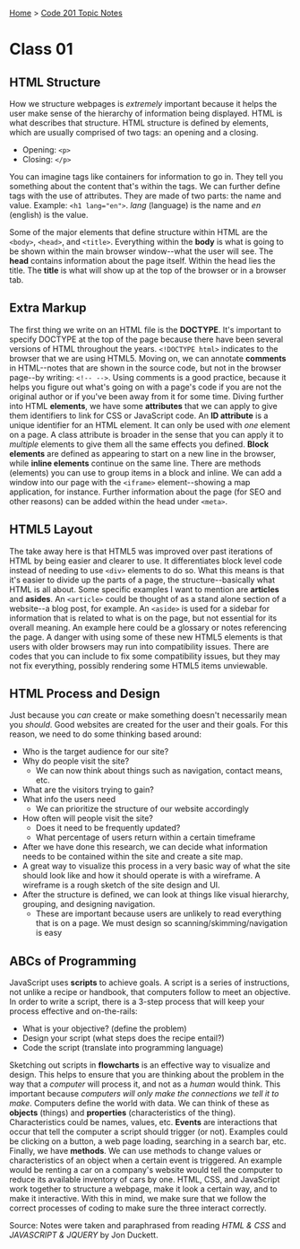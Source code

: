[Home](README.md) > [Code 201 Topic Notes](201topicNotes.md)

# Class 01

## HTML Structure

How we structure webpages is *extremely* important because it helps the user make sense of the hierarchy of information being displayed.
HTML is what describes that structure. HTML structure is defined by elements, which are usually comprised of two tags: an opening and a closing.

- Opening: `<p>`
- Closing: `</p>`

You can imagine tags like containers for information to go in.
They tell you something about the content that's within the tags.
We can further define tags with the use of attributes.
They are made of two parts: the name and value.
Example: `<h1 lang="en">`. *lang* (language) is the name and *en* (english) is the value.

Some of the major elements that define structure within HTML are the `<body>`, `<head>`, and `<title>`.
Everything within the **body** is what is going to be shown within the main browser window--what the user will see.
The **head** contains information about the page itself.
Within the head lies the title.
The **title** is what will show up at the top of the browser or in a browser tab.

## Extra Markup

The first thing we write on an HTML file is the **DOCTYPE**.
It's important to specify DOCTYPE at the top of the page because there have been several versions of HTML throughout the years.
`<!DOCTYPE html>` indicates to the browser that we are using HTML5.
Moving on, we can annotate **comments** in HTML--notes that are shown in the source code, but not in the browser page--by writing: `<!-- -->`.
Using comments is a good practice, because it helps you figure out what's going on with a page's code if you are not the original author or if you've been away from it for some time.
Diving further into HTML **elements**, we have some **attributes** that we can apply to give them identifiers to link for CSS or JavaScript code.
An **ID attribute** is a unique identifier for an HTML element.
It can only be used with *one* element on a page.
A class attribute is broader in the sense that you can apply it to *multiple* elements to give them all the same effects you defined.
**Block elements** are defined as appearing to start on a new line in the browser, while **inline elements** continue on the same line.
There are methods (elements) you can use to group items in a block and inline.
We can add a window into our page with the `<iframe>` element--showing a map application, for instance.
Further information about the page (for SEO and other reasons) can be added within the head under `<meta>`.

## HTML5 Layout

The take away here is that HTML5 was improved over past iterations of HTML by being easier and clearer to use.
It differentiates block level code instead of needing to use `<div>` elements to do so.
What this means is that it's easier to divide up the parts of a page, the structure--basically what HTML is all about.
Some specific examples I want to mention are **articles** and **asides**.
An `<article>` could be thought of as a stand alone section of a website--a blog post, for example.
An `<aside>` is used for a sidebar for information that is related to what is on the page, but not essential for its overall meaning.
An example here could be a glossary or notes referencing the page.
A danger with using some of these new HTML5 elements is that users with older browsers may run into compatibility issues.
There are codes that you can include to fix some compatibility issues, but they may not fix everything, possibly rendering some HTML5 items unviewable.

## HTML Process and Design

Just because you *can* create or make something doesn't necessarily mean you *should*.
Good websites are created for the user and their goals.
For this reason, we need to do some thinking based around:

- Who is the target audience for our site?
- Why do people visit the site?
    - We can now think about things such as navigation, contact means, etc.
- What are the visitors trying to gain?
- What info the users need
    - We can prioritize the structure of our website accordingly
- How often will people visit the site?
    - Does it need to be frequently updated?
    - What percentage of users return within a certain timeframe
- After we have done this research, we can decide what information needs to be contained within the site and create a site map.
- A great way to visualize this process in a very basic way of what the site should look like and how it should operate is with a wireframe. A wireframe is a rough sketch of the site design and UI.
- After the structure is defined, we can look at things like visual hierarchy, grouping, and designing navigation.
    - These are important  because users are unlikely to read everything that is on a page. We must design so scanning/skimming/navigation is easy

## ABCs of Programming

JavaScript uses **scripts** to achieve goals. A script is a series of instructions, not unlike a recipe or handbook, that computers follow to meet an objective. In order to write a script, there is a 3-step process that will keep your process effective and on-the-rails:

- What is your objective? (define the problem)
- Design your script (what steps does the recipe entail?)
- Code the script (translate into programming language)

Sketching out scripts in **flowcharts** is an effective way to visualize and design.
This helps to ensure that you are thinking about the problem in the way that a *computer* will process it, and not as a *human* would think.
This important because *computers will only make the connections we tell it to make*.
Computers define the world with data. We can think of these as **objects** (things) and **properties** (characteristics of the thing).
Characteristics could be names, values, etc.
**Events** are interactions that occur that tell the computer a script should trigger (or not).
Examples could be clicking on a button, a web page loading, searching in a search bar, etc.
Finally, we have **methods**.
We can use methods to change values or characteristics of an object when a certain event is triggered.
An example would be renting a car on a company's website would tell the computer to reduce its available inventory of cars by one.
HTML, CSS, and JavaScript work together to structure a webpage, make it look a certain way, and to make it interactive.
With this in mind, we make sure that we follow the correct processes of coding to make sure the three interact correctly.

Source: Notes were taken and paraphrased from reading *HTML & CSS* and *JAVASCRIPT & JQUERY* by Jon Duckett.
